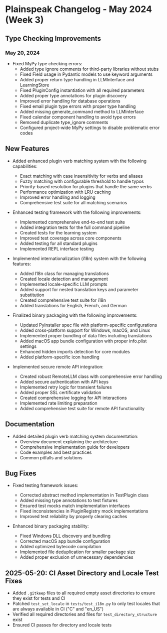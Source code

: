 # Plainspeak Changelog - May 2024 (Week 3)

## Type Checking Improvements

### May 20, 2024
- Fixed MyPy type checking errors:
  - Added type ignore comments for third-party libraries without stubs
  - Fixed Field usage in Pydantic models to use keyword arguments
  - Added proper return type handling in LLMInterface and LearningStore
  - Fixed PluginConfig instantiation with all required parameters
  - Added proper type annotations for plugin discovery
  - Improved error handling for database operations
  - Fixed email plugin type errors with proper type handling
  - Added missing generate_command method to LLMInterface
  - Fixed calendar component handling to avoid type errors
  - Removed duplicate type_ignore comments
  - Configured project-wide MyPy settings to disable problematic error codes

## New Features

- Added enhanced plugin verb matching system with the following capabilities:
  - Exact matching with case insensitivity for verbs and aliases
  - Fuzzy matching with configurable threshold to handle typos
  - Priority-based resolution for plugins that handle the same verbs
  - Performance optimization with LRU caching
  - Improved error handling and logging
  - Comprehensive test suite for all matching scenarios

- Enhanced testing framework with the following improvements:
  - Implemented comprehensive end-to-end test suite
  - Added integration tests for the full command pipeline
  - Created tests for the learning system
  - Improved test coverage across core components
  - Added testing for all standard plugins
  - Implemented REPL interface testing

- Implemented internationalization (i18n) system with the following features:
  - Added I18n class for managing translations
  - Created locale detection and management
  - Implemented locale-specific LLM prompts
  - Added support for nested translation keys and parameter substitution
  - Created comprehensive test suite for i18n
  - Added translations for English, French, and German

- Finalized binary packaging with the following improvements:
  - Updated PyInstaller spec file with platform-specific configurations
  - Added cross-platform support for Windows, macOS, and Linux
  - Implemented proper bundling of data files including translations
  - Added macOS app bundle configuration with proper info.plist settings
  - Enhanced hidden imports detection for core modules
  - Added platform-specific icon handling

- Implemented secure remote API integration:
  - Created robust RemoteLLM class with comprehensive error handling
  - Added secure authentication with API keys
  - Implemented retry logic for transient failures
  - Added proper SSL certificate validation
  - Created comprehensive logging for API interactions
  - Implemented rate limiting preparation
  - Added comprehensive test suite for remote API functionality

## Documentation

- Added detailed plugin verb matching system documentation:
  - Overview document explaining the architecture
  - Comprehensive implementation guide for developers
  - Code examples and best practices
  - Common pitfalls and solutions

## Bug Fixes

- Fixed testing framework issues:
  - Corrected abstract method implementation in TestPlugin class
  - Added missing type annotations to test fixtures
  - Ensured test mocks match implementation interfaces
  - Fixed inconsistencies in PluginRegistry mock implementations
  - Improved test reliability by properly clearing caches

- Enhanced binary packaging stability:
  - Fixed Windows DLL discovery and bundling
  - Corrected macOS app bundle configuration
  - Added optimized bytecode compilation
  - Implemented file deduplication for smaller package size
  - Added proper exclusion of unnecessary dependencies

## 2025-05-20: CI Asset Directory and Locale Test Fixes
- Added `.gitkeep` files to all required empty asset directories to ensure they exist for tests and CI
- Patched `test_set_locale` in `tests/test_i18n.py` to only test locales that are always available in CI ("C" and "en_US")
- Verified all required directories and files for `test_directory_structure` exist
- Ensured CI passes for directory and locale tests
